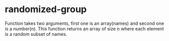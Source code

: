 # randomized-group
Function takes two arguments, first one is an array(names) and second one is a number(n). This function returns an array of size n where each element is a random subset of names.
